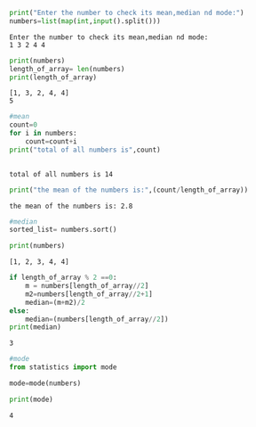 ```python
print("Enter the number to check its mean,median nd mode:")
numbers=list(map(int,input().split()))
```

    Enter the number to check its mean,median nd mode:
    1 3 2 4 4
    


```python
print(numbers)
length_of_array= len(numbers)
print(length_of_array)
```

    [1, 3, 2, 4, 4]
    5
    


```python
#mean
count=0
for i in numbers:
    count=count+i
print("total of all numbers is",count)
    
```

    total of all numbers is 14
    


```python
print("the mean of the numbers is:",(count/length_of_array))
```

    the mean of the numbers is: 2.8
    


```python
#median
sorted_list= numbers.sort()
```


```python
print(numbers)
```

    [1, 2, 3, 4, 4]
    


```python
if length_of_array % 2 ==0:
    m = numbers[length_of_array//2]
    m2=numbers[length_of_array//2+1]
    median=(m+m2)/2
else:
    median=(numbers[length_of_array//2])
print(median)
```

    3
    


```python
#mode
from statistics import mode
```


```python
mode=mode(numbers)
```


```python
print(mode)
```

    4
    


```python

```
